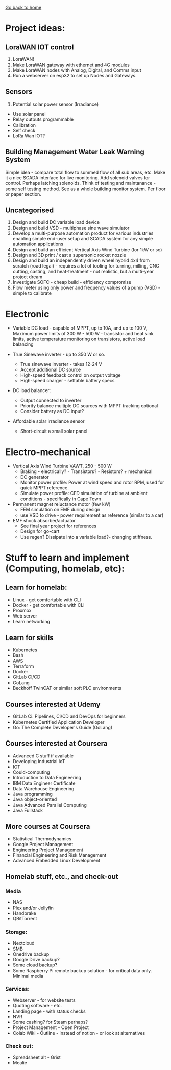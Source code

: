 [Go back to home](README.md)

# Project ideas:

## LoraWAN IOT control
1. LoraWAN!
2. Make LoraWAN gateway with ethernet and 4G modules
3. Make LoraWAN nodes with Analog, Digital, and Comms input
4. Run a webserver on esp32 to set up Nodes and Gateways. 

## Sensors
1. Potential solar power sensor (Irradiance) 
* Use solar panel
* Relay outputs programmable 
* Calibration 
* Self check 
* LoRa Wan IOT? 

## Building Management Water Leak Warning System
Simple idea - compare total flow to summed flow of all sub areas, etc. Make it a nice SCADA interface for live monitoring. Add solenoid valves for control. Perhaps latching solenoids. Think of testing and maintanance - some self testing method. See as a whole building monitor system. Per floor or paper section. 

## Uncategorised
1. Design and build DC variable load device
1. Design and build VSD - multiphase sine wave simulator
1. Develop a multi-purpose automation product for various industries enabling simple end-user setup and SCADA system for any simple automation applications
1. Design and build an efficient Vertical Axis Wind Turbine (for 1kW or so)
1. Design and 3D print / cast a supersonic rocket nozzle
1. Design and build an independently driven wheel hybrid 4x4 from scratch (road legal) - requires a lot of tooling for turning, milling, CNC cutting, casting, and heat-treatment - not realistic, but a multi-year project dream
1. Investigate SOFC - cheap build - efficiency compromise
1. Flow meter using only power and frequency values of a pump (VSD) - simple to calibrate


# Electronic
* Variable DC load - capable of MPPT, up to 10A, and up to 100 V, Maximum power limits of 300 W - 500 W - transistor and heat sink limits, active temperature monitoring on transistors, active load balancing
* True Sinewave inverter - up to 350 W or so.
  - True sinewave inverter - takes 12-24 V
  - Accept additional DC source
  - High-speed feedback control on output voltage
  - High-speed charger - settable battery specs

* DC load balancer:
  -  Output connected to inverter
  -  Priority balance multiple DC sources with MPPT tracking optional
  -  Consider battery as DC input?
 
* Affordable solar irradiance sensor
  - Short-circuit a small solar panel 


# Electro-mechanical
* Vertical Axis Wind Turbine VAWT, 250 - 500 W
  - Braking - electrically? - Transistors? - Resistors? + mechanical
  - DC generator
  - Monitor power profile: Power at wind speed and rotor RPM, used for quick MPPT reference.
  - Simulate power profile: CFD simulation of turbine at ambient conditions - specifically in Cape Town
* Permanent magnet reluctance motor (few kW)
  - FEM simulation on EMF during design
  - use VSD to drive - power requirement as reference (similar to a car)
* EMF shock absorber/actuator
  - See final year project for references
  - Design for go-cart
  - Use regen? Dissipate into a variable load?- changing stiffness.



# Stuff to learn and implement (Computing, homelab, etc):
## Learn for homelab:
* Linux - get comfortable with CLI
* Docker - get comfortable with CLI
* Proxmox
* Web server
* Learn networking

## Learn for skills
* Kubernetes
* Bash
* AWS
* Terraform
* Docker
* GitLab CI/CD
* GoLang
* Beckhoff TwinCAT or similar soft PLC environments


## Courses interested at Udemy
* GitLab Ci: Pipelines, Ci/CD and DevOps for beginners
* Kubernetes Certified Application Developer
* Go: The Complete Developer's Guide (GoLang)

## Courses interested at Coursera
* Advanced C stuff if available
* Developing Industrial IoT
* IOT
* Could-computing
* Introduction to Data Engineering
* IBM Data Engineer Certificate
* Data Warehouse Engineering
* Java programming
* Java object-oriented
* Java Advanced Parallel Computing
* Java Fullstack

## More courses at Coursera
* Statistical Thermodynamics
* Google Project Management
* Engineering Project Management
* Financial Engineering and Risk Management
* Advanced Embedded Linux Development

## Homelab stuff, etc., and check-out
### Media
* NAS
* Plex and/or Jellyfin
* Handbrake
* QBitTorrent
	
	
### Storage:
* Nextcloud
* SMB	
* Onedrive backup
* Google Drive backup?
* Some cloud backup?
* Some Raspberry Pi remote backup solution - for critical data only. Minimal media	
	

### Services:
* Webserver - for website tests
* Quoting software - etc.	
* Landing page - with status checks
* NVR
* Some cashing? for Steam perhaps?
* Project Management - Open Project
* Colab Wiki - Outline - instead of notion - or look at alternatives
	
	
### Check out:
* Spreadsheet alt - Grist
* Mealie
